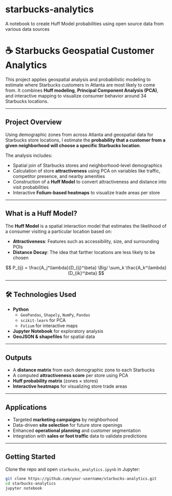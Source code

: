 # starbucks-analytics
A notebook to create Huff Model probabilities using open source data from various data sources
# ☕ Starbucks Geospatial Customer Analytics

This project applies geospatial analysis and probabilistic modeling to estimate where Starbucks customers in Atlanta are most likely to come from. It combines **Huff modeling**, **Principal Component Analysis (PCA)**, and interactive mapping to visualize consumer behavior around 34 Starbucks locations.

---

## Project Overview

Using demographic zones from across Atlanta and geospatial data for Starbucks store locations, I estimate the **probability that a customer from a given neighborhood will choose a specific Starbucks location**. 

The analysis includes:
- Spatial join of Starbucks stores and neighborhood-level demographics
- Calculation of store **attractiveness** using PCA on variables like traffic, competitor presence, and nearby amenities
- Construction of a **Huff Model** to convert attractiveness and distance into visit probabilities
- Interactive **Folium-based heatmaps** to visualize trade areas per store

---

## What is a Huff Model?

The **Huff Model** is a spatial interaction model that estimates the likelihood of a consumer visiting a particular location based on:
- **Attractiveness**: Features such as accessibility, size, and surrounding POIs
- **Distance Decay**: The idea that farther locations are less likely to be chosen

$$
P_{ij} = \frac{A_j^\lambda}{D_{ij}^\beta} \Big/ \sum_k \frac{A_k^\lambda}{D_{ik}^\beta}
$$

---

## 🛠️ Technologies Used

- **Python**
  - `GeoPandas`, `Shapely`, `NumPy`, `Pandas`
  - `scikit-learn` for PCA
  - `Folium` for interactive maps
- **Jupyter Notebook** for exploratory analysis
- **GeoJSON & shapefiles** for spatial data

---

## Outputs

- A **distance matrix** from each demographic zone to each Starbucks
- A computed **attractiveness score** per store using PCA
- **Huff probability matrix** (zones × stores)
- **Interactive heatmaps** for visualizing store trade areas

---

## Applications

- Targeted **marketing campaigns** by neighborhood
- Data-driven **site selection** for future store openings
- Enhanced **operational planning** and customer segmentation
- Integration with **sales or foot traffic** data to validate predictions

---

## Getting Started

Clone the repo and open `starbucks_analytics.ipynb` in Jupyter:

```bash
git clone https://github.com/your-username/starbucks-analytics.git
cd starbucks-analytics
jupyter notebook
